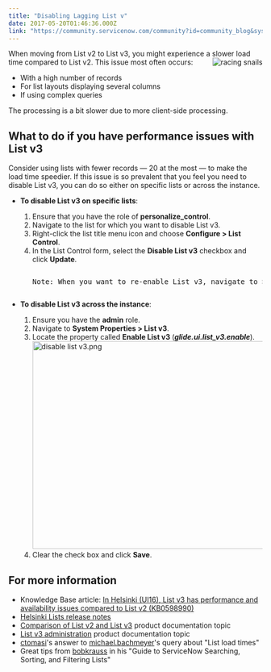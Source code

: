```yaml
---
title: "Disabling Lagging List v"
date: 2017-05-20T01:46:36.000Z
link: "https://community.servicenow.com/community?id=community_blog&sys_id=f2edeee9dbd0dbc01dcaf3231f961940"
---
```

<p>When moving from List v2 to List v3, you might experience a slower load time compared to List v2. This issue most often occurs: <img   align="right" alt="racing snails" class="rg_ic rg_i image-1 jive-image" data-sz="f" name="_1C9a-WK34F5MM:" src="56dfa7b9db5c93049c9ffb651f961959.iix" style="max-width: 1200px; max-height: 900px;"/></p><ul><li>With a high number of records</li><li>For list layouts displaying several columns</li><li>If using complex queries</li></ul><p>The processing is a bit slower due to more client-side processing.</p><p></p><h2>What to do if you have performance issues with List v3</h2><p>Consider using lists with fewer records — 20 at the most — to make the load time speedier. If this issue is so prevalent that you feel you need to disable List v3, you can do so either on specific lists or across the instance.</p><ul><li><p><strong>To disable List v3 on specific lists</strong>:</p><ol><li>Ensure that you have the role of <strong>personalize_control</strong>.</li><li>Navigate to the list for which you want to disable List v3.</li><li>Right-click the list title menu icon and choose <strong>Configure &gt; List Control</strong>.</li><li>In the List Control form, select the <strong>Disable List v3</strong> checkbox and click <strong>Update</strong>.<br/><pre __default_attr="info" __jive_macro_name="alert" alert="info" class="jive_text_macro jive_macro_alert" data-renderedposition="354.171875_68_1132_44" modifiedtitle="true"><p>Note: When you want to re-enable List v3, navigate to <strong>System UI &gt; List Control</strong> and find your name in the list. Select it and clear the <strong>Disable List v3</strong> checkbox.</p></pre></li></ol></li></ul><ul><li><p><strong>To disable List v3 across the instance</strong>:</p><ol><li>Ensure you have the <strong>admin</strong> role.</li><li>Navigate to <strong>System Properties &gt; List v3</strong>.</li><li>Locate the property called <strong>Enable List v3 </strong>(<em><strong>glide.ui.list_v3.enable</strong></em>).<br/><img   alt="disable list v3.png" class="image-2 jive-image" src="ae6c950adb14d7041dcaf3231f96196d.iix" style="width: 620px; height: 412px;"/></li><li>Clear the check box and click <strong>Save</strong>.</li></ol></li></ul><p></p><h2>For more information</h2><ul><li>Knowledge Base article: <a title="i.service-now.com/kb_view.do?sysparm_article=KB0598990" href="https://hi.service-now.com/kb_view.do?sysparm_article=KB0598990">In Helsinki (UI16), List v3 has performance and availability issues compared to List v2 (KB0598990)</a></li><li><a title="ocs.servicenow.com/bundle/helsinki-release-notes/page/release-notes/servicenow-platform/r_ListsRN.html" href="https://docs.servicenow.com/bundle/helsinki-release-notes/page/release-notes/servicenow-platform/r_ListsRN.html" target="_blank">Helsinki Lists release notes</a></li><li><a title="ocs.servicenow.com/bundle/istanbul-servicenow-platform/page/use/using-lists-v3/reference/r_ComparisonOfListV2V3.html" href="https://docs.servicenow.com/bundle/istanbul-servicenow-platform/page/use/using-lists-v3/reference/r_ComparisonOfListV2V3.html" target="_blank">Comparison of List v2 and List v3</a> product documentation topic</li><li><a title="ocs.servicenow.com/bundle/istanbul-servicenow-platform/page/administer/list-v3-administration/concept/c_ListV3Administration.html" href="https://docs.servicenow.com/bundle/istanbul-servicenow-platform/page/administer/list-v3-administration/concept/c_ListV3Administration.html" target="_blank">List v3 administration</a> product documentation topic</li><li><a __default_attr="2218" __jive_macro_name="user" class="jive_macro jive_macro_user" data-orig-content="ctomasi" data-renderedposition="1129.140625_38_69_16" href="/community?id=community_user_profile&user=7ae05a61db981fc09c9ffb651f9619a2" modifiedtitle="true" title="ctomasi">ctomasi</a>'s answer to <a __default_attr="29788" __jive_macro_name="user" class="jive_macro jive_macro_user" data-orig-content="michael.bachmeyer" data-renderedposition="1129.140625_186.625_141_16" href="/community?id=community_user_profile&user=63711aa9db981fc09c9ffb651f96194c" modifiedtitle="true" title="michael.bachmeyer">michael.bachmeyer</a>'s query about "List load times"</li><li>Great tips from <a title="bobkrauss" __default_attr="95496" __jive_macro_name="user" class="jive_macro jive_macro_user" data-orig-content="bobkrauss" data-renderedposition="1152.9375_135.5_84_16" href="/community?id=community_user_profile&user=f5721aa9dbd81fc09c9ffb651f9619ba">bobkrauss</a> in his "Guide to ServiceNow Searching, Sorting, and Filtering Lists"</li></ul>